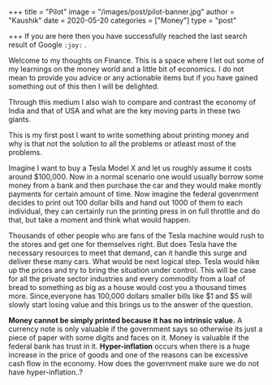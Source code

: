 +++
title = "Pilot"
image = "/images/post/pilot-banner.jpg"
author = "Kaushik"
date = 2020-05-20
categories = ["Money"]
type = "post"

+++
If you are here then you have successfully reached the last search result of Google `:joy:` . 

Welcome to my thoughts on Finance. This is a space where I let out some of my learnings on the money world and a little bit of economics. I do not mean to provide you advice or any actionable items but if you have gained something out of this then I will be delighted.

Through this medium I also wish to compare and contrast the economy of India and that of USA and what are the key moving parts in these two giants. 

This is my first post I want to write something about printing money and why is that not the solution to all the problems or atleast most of the problems. 

Imagine I want to buy a Tesla Model X and let us roughly assume it costs around $100,000. Now in a normal scenario one would usually borrow some money from a bank and then purchase the car and they would make montly payments for certain amount of time. Now imagine the federal govenrment decides to print out 100 dollar bills and hand out 1000 of them to each individual, they can certainly run the printing press in on full throttle and do that, but take a moment and think what would happen.

Thousands of other people who are fans of the Tesla machine would rush to the stores and get one for themselves right. But does Tesla have the necessary resources to meet that demand, can it handle this surge and deliver these many cars. What would be next logical step. Tesla would hike up the prices and try to bring the situation under control. This will be case for all the private sector industries and every commodity from a loaf of bread to something as big as a house would cost you a thousand times more. Since,everyone has 100,000 dollars smaller bills like $1 and $5 will slowly start losing value and this brings us to the answer of the question.

**Money cannot be simply printed because it has no intrinsic value.** A currency note is only valuable if the government says so otherwise its just a piece of paper with some digits and faces on it. Money is valuable if the federal bank has trust in it. **Hyper-inflation** occurs when there is a huge increase in the price of goods and one of the reasons can be excessive cash flow in the economy. How does the government make sure we do not have hyper-inflation..?